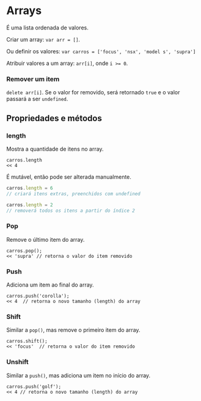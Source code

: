 # Arrays
É uma lista ordenada de valores.

Criar um array:  `var arr = []`.

Ou definir os valores: `var carros = ['focus', 'nsx', 'model s', 'supra']`

Atribuir valores a um array: `arr[i]`, onde `i >= 0`.

### Remover um item
`delete arr[i]`. Se o valor for removido, será retornado `true` e o valor passará a ser `undefined`.

## Propriedades e métodos
### length
Mostra a quantidade de itens no array.

```
carros.length
<< 4
```

É mutável, então pode ser alterada manualmente.

``` js
carros.length = 6
// criará itens extras, preenchidos com undefined

carros.length = 2
// removerá todos os itens a partir do índice 2
```

### Pop
Remove o último item do array.

```
carros.pop();
<< 'supra' // retorna o valor do item removido
```

### Push
Adiciona um item ao final do array.

```
carros.push('corolla');
<< 4  // retorna o novo tamanho (length) do array
```

### Shift
Similar a `pop()`, mas remove o primeiro item do array.

```
carros.shift();
<< 'focus'  // retorna o valor do item removido
```

### Unshift
Similar a `push()`, mas adiciona um item no início do array.

```
carros.push('golf');
<< 4 // retorna o novo tamanho (length) do array
```
